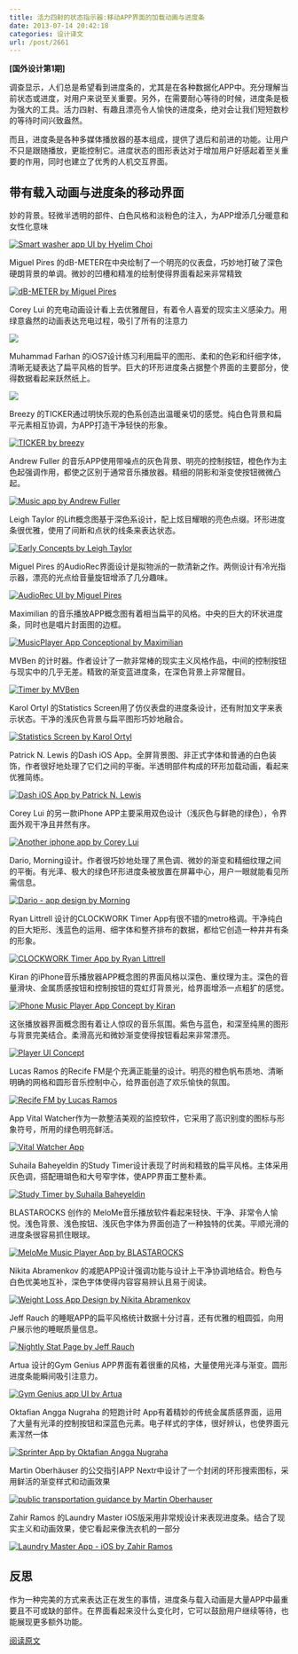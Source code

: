 ```yaml
---
title: 活力四射的状态指示器:移动APP界面的加载动画与进度条
date: 2013-07-14 20:42:18
categories: 设计译文
url: /post/2661
---
```


**[国外设计第1期]**

调查显示，人们总是希望看到进度条的，尤其是在各种数据化APP中。充分理解当前状态或进度，对用户来说至关重要。另外，在需要耐心等待的时候，进度条是极为强大的工具。活力四射、有趣且漂亮令人愉快的进度条，绝对会让我们短短数秒的等待时间兴致盎然。

而且，进度条是各种多媒体播放器的基本组成，提供了退后和前进的功能。让用户不只是跟随播放，更能控制它。进度状态的图形表达对于增加用户好感起着至关重要的作用，同时也建立了优秀的人机交互界面。

## 带有载入动画与进度条的移动界面

妙的背景。轻微半透明的部件、白色风格和淡粉色的注入，为APP增添几分暖意和女性化意味

[![Smart washer app UI by Hyelim Choi](http://designmodo.com/wp-content/uploads/2013/07/Smart-washer-app-UI-by-Hyelim-Choi1.jpg)](http://www.behance.net/gallery/Smart-washer-app-UI/9359203)

Miguel Pires 的dB-METER在中央绘制了一个明亮的仪表盘，巧妙地打破了深色硬朗背景的单调。微妙的凹槽和精准的绘制使得界面看起来非常精致

[![dB-METER by Miguel Pires](http://designmodo.com/wp-content/uploads/2013/07/dB-METER-by-Miguel-Pires.jpg)](http://www.behance.net/gallery/dB-METER/8915687)

Corey Lui 的充电动画设计看上去优雅醒目，有着令人喜爱的现实主义感染力。用绿意盎然的动画表达充电过程，吸引了所有的注意力

[![](http://designmodo.com/wp-content/uploads/2013/07/Charging-Animation-by-Corey-Lui.jpg)](http://dribbble.com/shots/1069484-Charging-Animation)

Muhammad Farhan 的iOS7设计练习利用扁平的图形、柔和的色彩和纤细字体，清晰无疑表达了扁平风格的哲学。巨大的环形进度条占据整个界面的主要部分，使得数据看起来跃然纸上。

[![](http://designmodo.com/wp-content/uploads/2013/07/ios7-design-practice-by-Muhammad-Farhan.jpg)](http://dribbble.com/shots/1112808-ios7-design-practice)

Breezy 的TICKER通过明快乐观的色系创造出温暖亲切的感觉。纯白色背景和扁平元素相互协调，为APP打造干净轻快的形象。

[![TICKER by breezy](http://designmodo.com/wp-content/uploads/2013/07/TICKER-by-breezy.jpg)](http://www.behance.net/gallery/TICKER/9225263)

Andrew Fuller 的音乐APP使用带噪点的灰色背景、明亮的控制按钮，橙色作为主色起强调作用，都使之区别于通常音乐播放器。精细的阴影和渐变使按钮微微凸起。

[![Music app by Andrew Fuller](http://designmodo.com/wp-content/uploads/2013/07/Music-app-by-Andrew-Fuller.jpg)](http://www.behance.net/gallery/Music-Player-app/8255933)

Leigh Taylor 的Lift概念图基于深色系设计，配上炫目耀眼的亮色点缀。环形进度条很优雅，使用了间断和点状的线条来表达状态。

[![Early Concepts by Leigh Taylor](http://designmodo.com/wp-content/uploads/2013/07/Early-Concepts-by-Leigh-Taylor.jpg)](http://www.behance.net/gallery/Lift-Early-Concepts/7236063)

Miguel Pires 的AudioRec界面设计是拟物派的一款清新之作。两侧设计有冷光指示器，漂亮的光点给音量旋钮增添了几分趣味。

[![AudioRec UI by Miguel Pires](http://designmodo.com/wp-content/uploads/2013/07/AudioRec-UI-by-Miguel-Pires.jpg)](http://www.behance.net/gallery/AudioRec-UI/8948903)

Maximilian 的音乐播放APP概念图有着相当扁平的风格。中央的巨大的环状进度条，同时也是唱片封面图的边框。

[![MusicPlayer App Conceptional by Maximilian](http://designmodo.com/wp-content/uploads/2013/07/MusicPlayer-App-Conceptional-by-Maximilian.jpg)](http://www.behance.net/gallery/Musicplayer-App-Conceptional/8387015)

MVBen 的计时器。作者设计了一款非常棒的现实主义风格作品，中间的控制按钮与现实中的几乎无差。精致的渐变蓝进度条，在深色背景上非常醒目。

[![Timer by MVBen](http://designmodo.com/wp-content/uploads/2013/07/Timer-by-MVBen.jpg)](http://dribbble.com/shots/1109874-Timer)

Karol Ortyl 的Statistics Screen用了仿仪表盘的进度条设计，还有附加文字来表示状态。干净的浅灰色背景与扁平图形巧妙地融合。

[![Statistics Screen by Karol Ortyl](http://designmodo.com/wp-content/uploads/2013/07/Statistics-Screen-by-Karol-Ortyl.jpg)](http://dribbble.com/shots/1089096-Statistics-Screen)

Patrick N. Lewis 的Dash iOS App。全屏背景图、非正式字体和普通的白色装饰，作者很好地处理了它们之间的平衡。半透明部件构成的环形加载动画，看起来优雅简练。

[![Dash iOS App by Patrick N. Lewis](http://designmodo.com/wp-content/uploads/2013/07/Dash-iOS-App-by-Patrick-N.-Lewis.jpg)](http://dribbble.com/shots/1086942-Dash-iOS-App)

Corey Lui 的另一款iPhone APP主要采用双色设计（浅灰色与鲜艳的绿色），令界面外观干净且井然有序。

[![Another iphone app by Corey Lui](http://designmodo.com/wp-content/uploads/2013/07/Another-iphone-app-by-Corey-Lui.jpg)](http://dribbble.com/shots/1083117-Another-iphone-app)

Dario, Morning设计。作者很巧妙地处理了黑色调、微妙的渐变和精细纹理之间的平衡。有光泽、极大的绿色环形进度条被放置在屏幕中心，用户一眼就能看见所需信息。

[![Dario - app design by Morning](http://designmodo.com/wp-content/uploads/2013/07/Dario-app-design-by-Morning.jpg)](http://www.behance.net/gallery/Dario-app-design/9243971)

Ryan Littrell 设计的CLOCKWORK Timer App有很不错的metro格调。干净纯白的巨大矩形、浅蓝色的运用、细字体和整齐排布的数据，都给它创造一种井井有条的形象。

[![CLOCKWORK Timer App by Ryan Littrell](http://designmodo.com/wp-content/uploads/2013/07/CLOCKWORK-Timer-App-by-Ryan-Littrell.jpg)](http://www.behance.net/gallery/CLOCKWORK-Timer-App/7882085)

Kiran 的iPhone音乐播放器APP概念图的界面风格以深色、重纹理为主。深色的音量滑块、金属质感按钮和控制按钮的霓虹灯背景光，给界面增添一点粗犷的感觉。

[![iPhone Music Player App Concept by Kiran](http://designmodo.com/wp-content/uploads/2013/07/iPhone-Music-Player-App-Concept-by-Kiran.jpg)](http://www.behance.net/gallery/iPhone-Music-Player-App-Concept/5627861)

这张播放器界面概念图有着让人惊叹的音乐氛围。紫色与蓝色，和深至纯黑的图形与背景完美结合。柔滑高光和微妙渐变使得按钮看起来非常漂亮。

[![Player UI Concept](http://designmodo.com/wp-content/uploads/2013/07/Player-UI-Concept.jpg)](http://www.behance.net/gallery/Player-UI-Concept/8214247)

Lucas Ramos 的Recife FM是个充满正能量的设计。明亮的橙色帆布质地、清晰明确的网格和圆形音乐控制中心，给界面创造了欢乐愉快的氛围。

[![Recife FM by Lucas Ramos](http://designmodo.com/wp-content/uploads/2013/07/Recife-FM-by-Lucas-Ramos.jpg)](http://www.behance.net/gallery/Recife-FM/6116297)

App Vital Watcher作为一款整洁美观的监控软件，它采用了高识别度的图标与形象符号，所用的绿色明亮鲜活。

[![Vital Watcher App](http://designmodo.com/wp-content/uploads/2013/07/Vital-Watcher-App.jpg)](http://www.behance.net/gallery/Vital-Watcher-App/9385141)

Suhaila Baheyeldin 的Study Timer设计表现了时尚和精致的扁平风格。主体采用灰色调，搭配珊瑚色和大号窄字体，使APP界面工整朴素。

[![Study Timer by Suhaila Baheyeldin](http://designmodo.com/wp-content/uploads/2013/07/Study-Timer-by-Suhaila-Baheyeldin.jpg)](http://www.behance.net/gallery/Study-Timer/9053999)

BLASTAROCKS 创作的 MeloMe音乐播放软件看起来轻快、干净、非常令人愉悦。浅色背景、浅色按钮、浅灰色字体为界面创造了一种独特的优美。平顺光滑的进度条很容易抓住眼球。

[![MeloMe Music Player App by BLASTAROCKS](http://designmodo.com/wp-content/uploads/2013/07/MeloMe-Music-Player-App-by-BLASTAROCKS.jpg)](http://www.behance.net/gallery/MeloMe-Music-Player-App/5730235)

Nikita Abramenkov 的减肥APP设计强调功能与设计上干净协调地结合。粉色与白色优美地互补，深色字体使得内容容易辨认且易于阅读。

[![Weight Loss App Design by Nikita Abramenkov](http://designmodo.com/wp-content/uploads/2013/07/Weight-Loss-App-Design-by-Nikita-Abramenkov.jpg)](http://dribbble.com/shots/1103074-Weight-Loss-App-Design)

Jeff Rauch 的睡眠APP的扁平风格统计数据十分讨喜，还有优雅的粗圆弧，向用户展示他的睡眠质量信息。

[![Nightly Stat Page by Jeff Rauch](http://designmodo.com/wp-content/uploads/2013/07/Nightly-Stat-Page-by-Jeff-Rauch.jpg)](http://dribbble.com/shots/1099709-Sleeply-App-Nightly-Stat-Page)

Artua 设计的Gym Genius APP界面有着很重的风格，大量使用光泽与渐变。圆形进度条能瞬间吸引注意力。

[![Gym Genius app UI by Artua](http://designmodo.com/wp-content/uploads/2013/07/Gym-Genius-app-UI-by-Artua.jpg)](http://dribbble.com/shots/1089631-Gym-Genius-app-UI)

Oktafian Angga Nugraha 的短跑计时 App有着精妙的传统金属质感界面，运用了大量有光泽的控制按钮和深蓝色元素。电子样式的字体，很好辨认，也使界面元素浑然一体

[![Sprinter App by Oktafian Angga Nugraha](http://designmodo.com/wp-content/uploads/2013/07/Sprinter-App-by-Oktafian-Angga-Nugraha.jpg)](http://dribbble.com/shots/1117881-Sprinter-App)

Martin Oberhäuser 的公交指引APP Nextr中设计了一个封闭的环形搜索图标，采用鲜活的渐变样式和动画效果

[![public transportation guidance by Martin Oberhauser](http://designmodo.com/wp-content/uploads/2013/07/public-transportation-guidance-by-Martin-Oberhauser.jpg)](http://www.behance.net/gallery/nextr-app-public-transportation-guidance/7121205)

Zahir Ramos 的Laundry Master iOS版采用非常规设计来表现进度条。结合了现实主义和动画效果，使它看起来像洗衣机的一部分

[![Laundry Master App - iOS by Zahir Ramos](http://designmodo.com/wp-content/uploads/2013/07/Laundry-Master-App-iOS-by-Zahir-Ramos.jpg)](http://www.behance.net/gallery/Laundry-Master-App-iOS/4540475)

## 反思

作为一种完美的方式来表达正在发生的事情，进度条与载入动画是大量APP中最重要且不可或缺的部件。在界面看起来没什么变化时，它可以鼓励用户继续等待，也能展现更多额外功能。

[阅读原文](http://designmodo.com/mobile-app-loading-progress-bars/)
